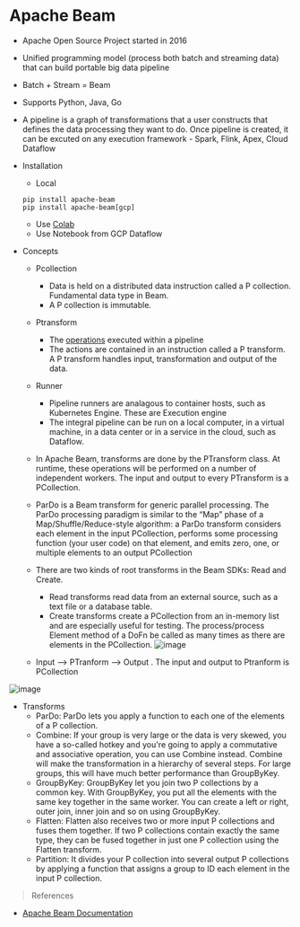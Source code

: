 # Apache Beam

- Apache Open Source Project started in 2016
- Unified programming model (process both batch and streaming data) that can build portable big data pipeline
- Batch + Stream = Beam
- Supports Python, Java, Go
- A pipeline is a graph of transformations that a user constructs that defines the data processing they want to do. Once pipeline is created, it can be excuted on any execution framework - Spark, Flink, Apex, Cloud Dataflow
- Installation
    - Local
    ```
    pip install apache-beam
    pip install apache-beam[gcp]
    ```
    - Use [Colab](https://colab.research.google.com)
    - Use Notebook from GCP Dataflow

- Concepts
    - Pcollection
      - Data is held on a distributed data instruction called a P collection. Fundamental data type in Beam.
      - A P collection is immutable.
        
    - Ptransform
      - The [operations](https://beam.apache.org/documentation/programming-guide/#transforms) executed within a pipeline
      - The actions are contained in an instruction called a P transform. A P transform handles input, transformation and output of the data.
    
    - Runner
      - Pipeline runners are analagous to container hosts, such as Kubernetes Engine. These are Execution engine
      - The integral pipeline can be run on a local computer, in a virtual machine, in a data center or in a service in the cloud, such as Dataflow.
        
    - In Apache Beam, transforms are done by the PTransform class. At runtime, these operations will be performed on a number of independent workers. The input and output to every PTransform is a PCollection. 
    - ParDo is a Beam transform for generic parallel processing. The ParDo processing paradigm is similar to the “Map” phase of a Map/Shuffle/Reduce-style algorithm: a ParDo transform considers each element in the input PCollection, performs some processing function (your user code) on that element, and emits zero, one, or multiple elements to an output PCollection
    - There are two kinds of root transforms in the Beam SDKs: Read and Create.
        - Read transforms read data from an external source, such as a text file or a database table.
        - Create transforms create a PCollection from an in-memory list and are especially useful for testing. The process/process Element method of a DoFn be called as many times as there are elements in the PCollection.
    ![image](https://user-images.githubusercontent.com/19702456/226645917-ea418df1-d894-4b12-be51-7643ad9ef04e.png)

    - Input --> PTranform --> Output . The input and output to Ptranform is PCollection

![image](https://github.com/user-attachments/assets/4ce70762-2d40-4aab-be1e-8abde3f76114)

- Transforms
    - ParDo: ParDo lets you apply a function to each one of the elements of a P collection.
    - Combine: If your group is very large or the data is very skewed, you have a so-called hotkey and you're going to apply a commutative and associative operation, you can use Combine instead. Combine will make the transformation in a hierarchy of several steps. For large groups, this will have much better performance than GroupByKey.
    - GroupByKey: GroupByKey let you join two P collections by a common key. With GroupByKey, you put all the elements with the same key together in the same worker. You can create a left or right, outer join, inner join and so on using GroupByKey.
    - Flatten: Flatten also receives two or more input P collections and fuses them together. If two P collections contain exactly the same type, they can be fused together in just one P collection using the Flatten transform.
    - Partition: It divides your P collection into several output P collections by applying a function that assigns a group to ID each element in the input P collection.

> References
- [Apache Beam Documentation](https://beam.apache.org/documentation/)

